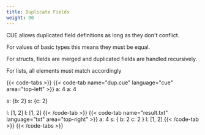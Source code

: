 ```yaml
---
title: Duplicate Fields
weight: 90
---
```


CUE allows duplicated field definitions as long as they don't conflict.

For values of basic types this means they must be equal.

For structs, fields are merged and duplicated fields are handled recursively.

For lists, all elements must match accordingly
<!-- ([we discuss open-ended lists later](/language-guide/data/lists/).) -->

{{< code-tabs >}}
{{< code-tab name="dup.cue" language="cue" area="top-left" >}}
a: 4
a: 4

s: {b: 2}
s: {c: 2}

l: [1, 2]
l: [1, 2]
{{< /code-tab >}}
{{< code-tab name="result.txt" language="txt" area="top-right" >}}
a: 4
s: {
    b: 2
    c: 2
}
l: [1, 2]
{{< /code-tab >}}
{{< /code-tabs >}}
